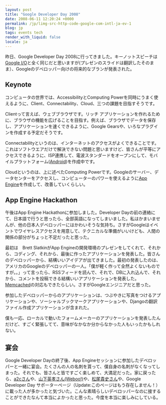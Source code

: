 ```yaml
---
layout: post
title: "Google Developer Day 2008"
date: 2008-06-11 12:20:24 +0000
permalink: /jp/limg-src-http-code-google-com-intl-ja-ev-1
blog: jp
tags: events tech
render_with_liquid: false
locale: ja
---
```


昨日、Google Developer Day 2008に行ってきました。キーノットスピーチは[Google I/O](http://code.google.com/events/io/)と全く同じだと思いますが(プレゼンのスライドは翻訳したそのまま）、Googleのデベロッパー向けの将来的なブランが発表された。

## Keynote

コンピュータの世界では、AccessibilityとComputing Powerを同時にうまく使えるように、Client、Connectability、Cloud、三つの課題を目指すそうです。

Clientって言えば、ウェブブラウザです。リッチ アプリケーションを作れるために、ブラウザの機能を広げることを目指す。例えば、ブラウザでデータを保存し、アプリケーションを速くできるように、Google Gearsや、いろなプラグインを作成する予定だそうです。

Connectabilityというのは、インターネットのアクセスがよくできることです。これはソフトウエアだけで解決できない問題と思いますけど、皆さんが平等にアクセスできるように、ISP連携して、電波スタンダードをオープンにして、モバイルプラットフォーム([Android](http://code.google.com/android/))を作成中です。

Cloudというのは、上に述べたComputing Powerです。Googleのサーバー、データセンターをアクセスし、コンピューターのパワーを使えるように[App Engine](https://cloud.google.com/appengine)を作成して、改善していくらしい。

## App Engine Hackathon

午後はApp Engine Hackathonに参加しました。Developer Dayの前の連絡にて、日本語で行うと思ったら、全部英語になってしまいました。私はかまいませんが、他の日本人デベロッパーにはかわいそうな気持ち。さすがGoogleはイベントでワイヤレスアクセスを用意して、テクニカルな準備がいいけども、人間の関係の部分がちょっと不足だったと思った。

最初は　Brett SlatkinがApp Engineの開発環境のプレゼンをしてくれて、それから、コディング、それから、最後に作ったアプリケーションを発表した。皆さんのデベロッパーから、結構いいアイデアが出てきました。最初の発表したのは、アメリカのGoogleのデベロッパーの一人。「僕が軽く作って全然よくないものですが。。」って言ったら、RSSフィードを読んで、それで、DBに入れ込んで、それから、コメントを投稿できる結構いいアプリケーションを発表した。[Memcached](https://memcached.org/)の対応もできたらしい。さすがGoogleエンジニアだと思った。

参加したデベロッパーからのアプリケーションは、つぶやきに写真をつけるアプリケーションや、ソーシャルブックマークアプリケーションや、Djangoの翻訳ファイル作成アプリケーションが含まれた。

僕も一応、ローカルで動いたフォームメーカーのアプリケーションを発表したんだけど、すごく緊張してて、意味がなかなか分からなかった人もいったかもしれない。

## 宴会

Google Developer Dayの終了後、App Engineセッションに参加したデベロッパーと一緒に宴会。たくさんの人の名刺を貰って、僕自身の名刺がなくなってしまった。それでも、皆さんと皆ですごく楽しめて、大満足だった。家に戻ったら、[a2cさん](http://d.hatena.ne.jp/a2c/)や、[山下英孝さん(Weboo!)](https://gihyo.jp/author/%E5%B1%B1%E4%B8%8B%E8%8B%B1%E5%AD%9D)や、[松尾貴史さん](http://takashi-matsuo.blogspot.com/)や、Google Developer Day サポーターページ（Update:このページはもう存在しません！）に載った人が多かったと気づいた。こんな素晴らしいデベロッパーなのに接することができたなんて本当によかったと思った。今度を本当に楽しみにしている。
